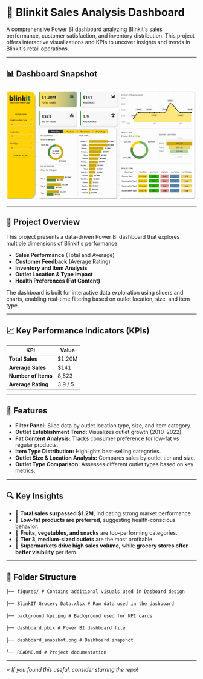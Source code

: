 # 🚀 Blinkit Sales Analysis Dashboard

A comprehensive Power BI dashboard analyzing Blinkit's sales performance, customer satisfaction, and inventory distribution. This project offers interactive visualizations and KPIs to uncover insights and trends in Blinkit's retail operations.

---

## 📊 Dashboard Snapshot

![Dashboard Snapshot](dashboard_snapshot.png)

---

## 📌 Project Overview

This project presents a data-driven Power BI dashboard that explores multiple dimensions of Blinkit's performance:

- **Sales Performance** (Total and Average)
- **Customer Feedback** (Average Rating)
- **Inventory and Item Analysis**
- **Outlet Location & Type Impact**
- **Health Preferences (Fat Content)**

The dashboard is built for interactive data exploration using slicers and charts, enabling real-time filtering based on outlet location, size, and item type.

---

## 📈 Key Performance Indicators (KPIs)

| KPI                 | Value         |
|---------------------|---------------|
| **Total Sales**     | $1.20M        |
| **Average Sales**   | $141          |
| **Number of Items** | 8,523         |
| **Average Rating**  | 3.9 / 5       |

---

## 🧩 Features

- **Filter Panel:** Slice data by outlet location type, size, and item category.
- **Outlet Establishment Trend:** Visualizes outlet growth (2010–2022).
- **Fat Content Analysis:** Tracks consumer preference for low-fat vs regular products.
- **Item Type Distribution:** Highlights best-selling categories.
- **Outlet Size & Location Analysis:** Compares sales by outlet tier and size.
- **Outlet Type Comparison:** Assesses different outlet types based on key metrics.

---

## 🔍 Key Insights

- 🥇 **Total sales surpassed $1.2M**, indicating strong market performance.
- 🥦 **Low-fat products are preferred**, suggesting health-conscious behavior.
- 🍇 **Fruits, vegetables, and snacks** are top-performing categories.
- 🏬 **Tier 3, medium-sized outlets** are the most profitable.
- 🛒 **Supermarkets drive high sales volume**, while **grocery stores offer better visibility** per item.

---

## 📂 Folder Structure
```
├── figures/ # Contains additional visuals used in Dasboard design

├── BlinkIT Grocery Data.xlsx # Raw data used in the dashboard

├── background kpi.png # Background used for KPI cards

├── dashboard.pbix # Power BI dashboard file

├── dashboard_snapshot.png # Dashboard snapshot

└── README.md # Project documentation
```

---

⭐ *If you found this useful, consider starring the repo!*
